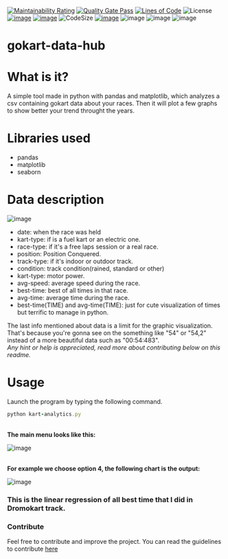 [![Maintainability Rating](https://sonarcloud.io/api/project_badges/measure?project=MasterCruelty_gokart-data-hub&metric=sqale_rating)](https://sonarcloud.io/dashboard?id=MasterCruelty_gokart-data-hub)
[![Quality Gate Pass](https://sonarcloud.io/api/project_badges/measure?project=MasterCruelty_gokart-data-hub&metric=alert_status)](https://sonarcloud.io/dashboard?id=MasterCruelty_gokart-data-hub)
[![Lines of Code](https://sonarcloud.io/api/project_badges/measure?project=MasterCruelty_gokart-data-hub&metric=ncloc)](https://sonarcloud.io/dashboard?id=MasterCruelty_gokart-data-hub)
![License](https://img.shields.io/github/license/MasterCruelty/gokart-data-hub)
[![image](https://img.shields.io/github/stars/MasterCruelty/gokart-data-hub)](https://github.com/MasterCruelty/gokart-data-hub/stargazers)
[![image](https://img.shields.io/github/forks/MasterCruelty/gokart-data-hub)](https://github.com/MasterCruelty/gokart-data-hub/network/members)
![CodeSize](https://img.shields.io/github/languages/code-size/MasterCruelty/gokart-data-hub)
[![image](https://img.shields.io/github/issues/MasterCruelty/gokart-data-hub)](https://github.com/MasterCruelty/gokart-data-hub/issues)
![image](https://img.shields.io/github/languages/top/MasterCruelty/gokart-data-hub)
![image](https://img.shields.io/github/commit-activity/w/MasterCruelty/gokart-data-hub)
![image](https://img.shields.io/github/contributors/MasterCruelty/gokart-data-hub)

# gokart-data-hub
# What is it?
A simple tool made in python with pandas and matplotlib, which analyzes a csv containing gokart data about your races. Then it will plot a few graphs to show better your trend throught the years.

# Libraries used
* pandas
* matplotlib
* seaborn

# Data description
![image](https://github.com/MasterCruelty/gokart-data-hub/assets/72561502/43028072-b3cf-4ea0-8a01-9b2308c0b923)
* date: when the race was held
* kart-type: if is a fuel kart or an electric one.
* race-type: if it's a free laps session or a real race.
* position: Position Conquered.
* track-type: if it's indoor or outdoor track.
* condition: track condition(rained, standard or other)
* kart-type: motor power.
* avg-speed: average speed during the race.
* best-time: best of all times in that race.
* avg-time: average time during the race.
* best-time(TIME) and avg-time(TIME): just for cute visualization of times but terrific to manage in python.

The last info mentioned about data is a limit for the graphic visualization. That's because you're gonna see on the something like "54" or "54,2" instead of a more beautiful data such as "00:54:483".<br>
<i>Any hint or help is appreciated, read more about contributing below on this readme.</i>


# Usage
Launch the program by typing the following command.
```ruby
python kart-analytics.py
```
<br><b>The main menu looks like this:<br></b>

![image](https://github.com/MasterCruelty/gokart-data-hub/assets/72561502/266dc479-72e3-4372-8fe4-01dbcfb41a94)

<br><b>For example we choose option 4, the following chart is the output:</b><br>

![image](https://github.com/MasterCruelty/gokart-data-hub/assets/72561502/427f9f33-f9f6-4d56-9429-5667831adb9b)

<h3><b>This is the linear regression of all best time that I did in Dromokart track.</b></h3>


### Contribute
Feel free to contribute and improve the project. You can read the guidelines to contribute [here](https://github.com/MasterCruelty/gokart-data-hub/blob/main/CONTRIBUTING.md)
